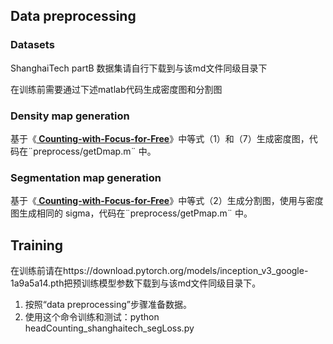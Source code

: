 ## Data preprocessing

### Datasets
ShanghaiTech partB 数据集请自行下载到与该md文件同级目录下

在训练前需要通过下述matlab代码生成密度图和分割图



### Density map generation
基于《**[ Counting-with-Focus-for-Free](https://github.com/shizenglin/Counting-with-Focus-for-Free)**》中等式（1）和（7）生成密度图，代码在¨preprocess/getDmap.m¨ 中。



### Segmentation map generation

基于《**[ Counting-with-Focus-for-Free](https://github.com/shizenglin/Counting-with-Focus-for-Free)**》中等式（2）生成分割图，使用与密度图生成相同的 sigma，代码在¨preprocess/getPmap.m¨ 中。



## Training

在训练前请在https://download.pytorch.org/models/inception_v3_google-1a9a5a14.pth把预训练模型参数下载到与该md文件同级目录下。

1. 按照“data preprocessing”步骤准备数据。
2. 使用这个命令训练和测试：python headCounting_shanghaitech_segLoss.py

